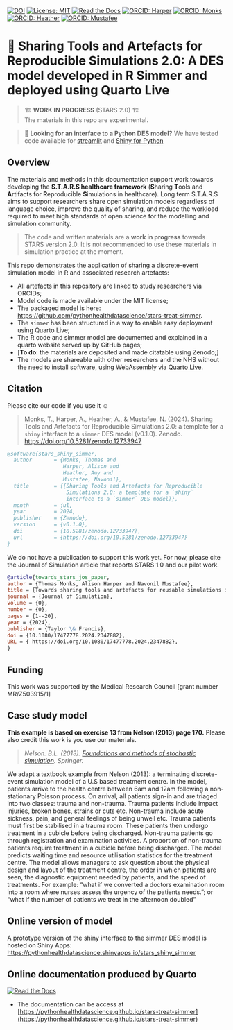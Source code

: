 [![DOI](https://zenodo.org/badge/DOI/10.5281/zenodo.12733947.svg)](https://doi.org/10.5281/zenodo.12733947)
[![License: MIT](https://img.shields.io/badge/License-MIT-yellow.svg)](https://opensource.org/licenses/MIT)
[![Read the Docs](https://readthedocs.org/projects/pip/badge/?version=latest)](https://tommonks.github.io/treat-sim-rsimmer/)
[![ORCID: Harper](https://img.shields.io/badge/ORCID-0000--0001--5274--5037-brightgreen)](https://orcid.org/0000-0001-5274-5037)
[![ORCID: Monks](https://img.shields.io/badge/ORCID-0000--0003--2631--4481-brightgreen)](https://orcid.org/0000-0003-2631-4481)
[![ORCID: Heather](https://img.shields.io/badge/ORCID-0000--0002--6596--3479-brightgreen)](https://orcid.org/0000-0002-6596-3479)
[![ORCID: Mustafee](https://img.shields.io/badge/ORCID-0000--0002--2204--8924-brightgreen)](https://orcid.org/0000-0002-2204-8924)

# 💫  Sharing Tools and Artefacts for Reproducible Simulations 2.0: A DES model developed in R Simmer and deployed using Quarto Live

> 🏗 **WORK IN PROGRESS** (STARS 2.0) 🏗️   
  > The materials in this repo are experimental. 


>  🐍 **Looking for an interface to a Python DES model?** 
  >  We have tested code available for [streamlit](https://github.com/pythonhealthdatascience/stars-streamlit-example) and [Shiny for Python](https://github.com/pythonhealthdatascience/stars-ciw-example)

## Overview

  The materials and methods in this documentation support work towards developing the **S.T.A.R.S healthcare framework** (**S**haring **T**ools and **A**rtifacts for **R**eproducible **S**imulations in healthcare).  Long term S.T.A.R.S aims to support researchers share open simulation models regardless of language choice, improve the quality of sharing, and reduce the workload required to meet high standards of open science for the modelling and simulation community.

> The code and written materials are a **work in progress** towards STARS version 2.0. It is not recommended to use these materials in simulation practice at the moment.
  
This repo demonstrates the application of sharing a discrete-event simulation model in R and associated research artefacts:  
  
  * All artefacts in this repository are linked to study researchers via ORCIDs;
  * Model code is made available under the MIT license;
  * The packaged model is here: https://github.com/pythonhealthdatascience/stars-treat-simmer.
  * The `simmer` has been structured in a way to enable easy deployment using Quarto Live;
  *  The R code and simmer model are documented and explained in a quarto website served up by GitHub pages;
  * [**To do**: the materials are deposited and made citatable using Zenodo;]
  * The models are shareable with other researchers and the NHS without the need to install software, using WebAssembly via [Quarto Live](https://r-wasm.github.io/quarto-live/).
  
## Citation

Please cite our code if you use it ☺

> Monks, T., Harper, A., Heather, A., & Mustafee, N. (2024). Sharing Tools and Artefacts for Reproducible Simulations 2.0: a template for a `shiny` interface to a `simmer` DES model (v0.1.0). Zenodo. https://doi.org/10.5281/zenodo.12733947

```bibtex
@software{stars_shiny_simmer,
  author       = {Monks, Thomas and
                  Harper, Alison and
                  Heather, Amy and
                  Mustafee, Navonil},
  title        = {{Sharing Tools and Artefacts for Reproducible 
                   Simulations 2.0: a template for a `shiny`
                   interface to a `simmer` DES model}},
  month        = jul,
  year         = 2024,
  publisher    = {Zenodo},
  version      = {v0.1.0},
  doi          = {10.5281/zenodo.12733947},
  url          = {https://doi.org/10.5281/zenodo.12733947}
}
```

We do not have a publication to support this work yet.  For now, please cite the Journal of Simulation article that reports STARS 1.0 and our pilot work.

```bibtex
@article{towards_stars_jos_paper,
author = {Thomas Monks, Alison Harper and Navonil Mustafee},
title = {Towards sharing tools and artefacts for reusable simulations in healthcare},
journal = {Journal of Simulation},
volume = {0},
number = {0},
pages = {1--20},
year = {2024},
publisher = {Taylor \& Francis},
doi = {10.1080/17477778.2024.2347882},
URL = { https://doi.org/10.1080/17477778.2024.2347882},
}
```


## Funding

This work was supported by the Medical Research Council [grant number MR/Z503915/1]

## Case study model

**This example is based on exercise 13 from Nelson (2013) page 170.**  Please also credit this work is you use our materials.

> *Nelson. B.L. (2013). [Foundations and methods of stochastic simulation](https://www.amazon.co.uk/Foundations-Methods-Stochastic-Simulation-International/dp/1461461596/ref=sr_1_1?dchild=1&keywords=foundations+and+methods+of+stochastic+simulation&qid=1617050801&sr=8-1). Springer.* 

We adapt a textbook example from Nelson (2013): a terminating discrete-event simulation model of a U.S based treatment centre. In the model, patients arrive to the health centre between 6am and 12am following a non-stationary Poisson process. On arrival, all patients sign-in and are triaged into two classes: trauma and non-trauma. Trauma patients include impact injuries, broken bones, strains or cuts etc. Non-trauma include acute sickness, pain, and general feelings of being unwell etc. Trauma patients must first be stabilised in a trauma room. These patients then undergo treatment in a cubicle before being discharged. Non-trauma patients go through registration and examination activities. A proportion of non-trauma patients require treatment in a cubicle before being discharged. The model predicts waiting time and resource utilisation statistics for the treatment centre. The model allows managers to ask question about the physical design and layout of the treatment centre, the order in which patients are seen, the diagnostic equipment needed by patients, and the speed of treatments. For example: “what if we converted a doctors examination room into a room where nurses assess the urgency of the patients needs.”; or “what if the number of patients we treat in the afternoon doubled” 

## Online version of model

A prototype version of the shiny interface to the simmer DES model is hosted on Shiny Apps: https://pythonhealthdatascience.shinyapps.io/stars_shiny_simmer


## Online documentation produced by Quarto

[![Read the Docs](https://readthedocs.org/projects/pip/badge/?version=latest)](https://pythonhealthdatascience.github.io/stars-treat-simmer)

* The documentation can be access at [https://pythonhealthdatascience.github.io/stars-treat-simmer](https://pythonhealthdatascience.github.io/stars-treat-simmer)
